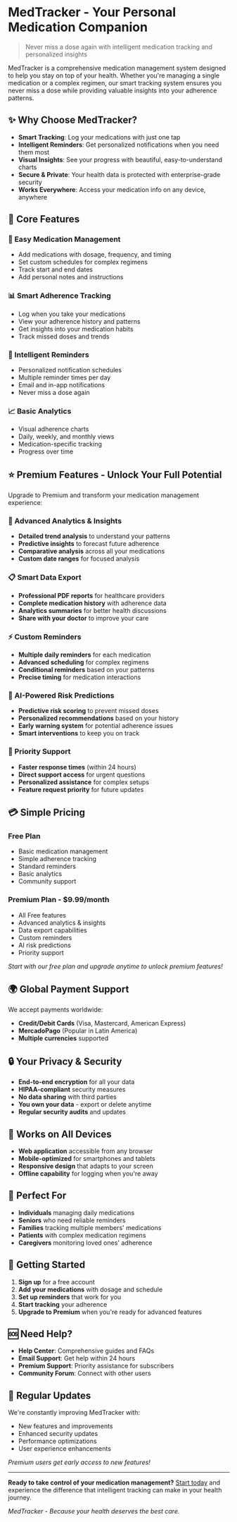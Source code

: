 # MedTracker - Your Personal Medication Companion

> Never miss a dose again with intelligent medication tracking and personalized insights

MedTracker is a comprehensive medication management system designed to help you stay on top of your health. Whether you're managing a single medication or a complex regimen, our smart tracking system ensures you never miss a dose while providing valuable insights into your adherence patterns.

## ✨ Why Choose MedTracker?

- **Smart Tracking**: Log your medications with just one tap
- **Intelligent Reminders**: Get personalized notifications when you need them most
- **Visual Insights**: See your progress with beautiful, easy-to-understand charts
- **Secure & Private**: Your health data is protected with enterprise-grade security
- **Works Everywhere**: Access your medication info on any device, anywhere

## 🚀 Core Features

### 📱 Easy Medication Management
- Add medications with dosage, frequency, and timing
- Set custom schedules for complex regimens
- Track start and end dates
- Add personal notes and instructions

### 📊 Smart Adherence Tracking
- Log when you take your medications
- View your adherence history and patterns
- Get insights into your medication habits
- Track missed doses and trends

### 🔔 Intelligent Reminders
- Personalized notification schedules
- Multiple reminder times per day
- Email and in-app notifications
- Never miss a dose again

### 📈 Basic Analytics
- Visual adherence charts
- Daily, weekly, and monthly views
- Medication-specific tracking
- Progress over time

## ⭐ Premium Features - Unlock Your Full Potential

Upgrade to Premium and transform your medication management experience:

### 🧠 Advanced Analytics & Insights
- **Detailed trend analysis** to understand your patterns
- **Predictive insights** to forecast future adherence
- **Comparative analysis** across all your medications
- **Custom date ranges** for focused analysis

### 📋 Smart Data Export
- **Professional PDF reports** for healthcare providers
- **Complete medication history** with adherence data
- **Analytics summaries** for better health discussions
- **Share with your doctor** to improve your care

### ⚡ Custom Reminders
- **Multiple daily reminders** for each medication
- **Advanced scheduling** for complex regimens
- **Conditional reminders** based on your patterns
- **Precise timing** for medication interactions

### 🎯 AI-Powered Risk Predictions
- **Predictive risk scoring** to prevent missed doses
- **Personalized recommendations** based on your history
- **Early warning system** for potential adherence issues
- **Smart interventions** to keep you on track

### 🎁 Priority Support
- **Faster response times** (within 24 hours)
- **Direct support access** for urgent questions
- **Personalized assistance** for complex setups
- **Feature request priority** for future updates

## 💳 Simple Pricing

### Free Plan
- Basic medication management
- Simple adherence tracking
- Standard reminders
- Basic analytics
- Community support

### Premium Plan - $9.99/month
- All Free features
- Advanced analytics & insights
- Data export capabilities
- Custom reminders
- AI risk predictions
- Priority support

*Start with our free plan and upgrade anytime to unlock premium features!*

## 🌍 Global Payment Support

We accept payments worldwide:
- **Credit/Debit Cards** (Visa, Mastercard, American Express)
- **MercadoPago** (Popular in Latin America)
- **Multiple currencies** supported

## 🔒 Your Privacy & Security

- **End-to-end encryption** for all your data
- **HIPAA-compliant** security measures
- **No data sharing** with third parties
- **You own your data** - export or delete anytime
- **Regular security audits** and updates

## 📱 Works on All Devices

- **Web application** accessible from any browser
- **Mobile-optimized** for smartphones and tablets
- **Responsive design** that adapts to your screen
- **Offline capability** for logging when you're away

## 🎯 Perfect For

- **Individuals** managing daily medications
- **Seniors** who need reliable reminders
- **Families** tracking multiple members' medications
- **Patients** with complex medication regimens
- **Caregivers** monitoring loved ones' adherence

## 🚀 Getting Started

1. **Sign up** for a free account
2. **Add your medications** with dosage and schedule
3. **Set up reminders** that work for you
4. **Start tracking** your adherence
5. **Upgrade to Premium** when you're ready for advanced features

## 🆘 Need Help?

- **Help Center**: Comprehensive guides and FAQs
- **Email Support**: Get help within 24 hours
- **Premium Support**: Priority assistance for subscribers
- **Community Forum**: Connect with other users

## 🔄 Regular Updates

We're constantly improving MedTracker with:
- New features and improvements
- Enhanced security updates
- Performance optimizations
- User experience enhancements

*Premium users get early access to new features!*

---

**Ready to take control of your medication management?** [Start today](https://medcare-hackaton.netlify.app/) and experience the difference that intelligent tracking can make in your health journey.

*MedTracker - Because your health deserves the best care.* 